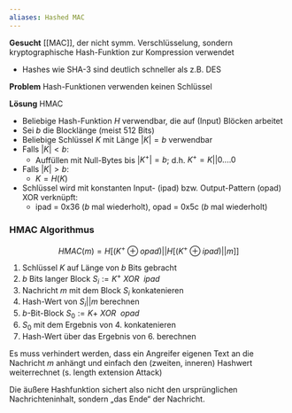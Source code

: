 ```yaml
---
aliases: Hashed MAC
---
```


**Gesucht**
[[MAC]], der nicht symm. Verschlüsselung, sondern kryptographische Hash-Funktion zur Kompression verwendet 
- Hashes wie SHA-3 sind deutlich schneller als z.B. DES 

**Problem** 
Hash-Funktionen verwenden keinen Schlüssel 

**Lösung** HMAC 
- Beliebige Hash-Funktion $H$ verwendbar, die auf (Input) Blöcken arbeitet 
- Sei $b$ die Blocklänge (meist 512 Bits) 
- Beliebige Schlüssel $K$ mit Länge $|K| = b$ verwendbar 
- Falls $|K| < b$: 
	- Auffüllen mit Null-Bytes bis |$K^+| = b$; d.h. $K^+ = K||0....0$ 
- Falls $|K| > b$: 
	- $K = H(K)$ 
- Schlüssel wird mit konstanten Input- (ipad) bzw. Output-Pattern (opad) XOR verknüpft:
	- ipad = 0x36 ($b$ mal wiederholt), opad = 0x5c ($b$ mal wiederholt)

### HMAC Algorithmus
$$HMAC(m) = H \Big[ (K^+ \oplus opad) || H [(K^+ \oplus ipad) ||m] \Big]$$
1. Schlüssel $K$ auf Länge von $b$ Bits gebracht 
2. $b$ Bits langer Block $S_i := K^+ \: XOR \:\:ipad$
3. Nachricht $m$ mit dem Block $S_i$ konkatenieren 
4. Hash-Wert von $S_i || m$ berechnen 
5. $b$-Bit-Block $S_0 := K+ \: XOR \: \: opad$
6. $S_0$ mit dem Ergebnis von 4. konkatenieren 
7. Hash-Wert über das Ergebnis von 6. berechnen 

Es muss verhindert werden, dass ein Angreifer eigenen Text an die Nachricht $m$ anhängt und einfach den (zweiten, inneren) Hashwert weiterrechnet (s. length extension Attack) 

Die äußere Hashfunktion sichert also nicht den ursprünglichen Nachrichteninhalt, sondern „das Ende“ der Nachricht.